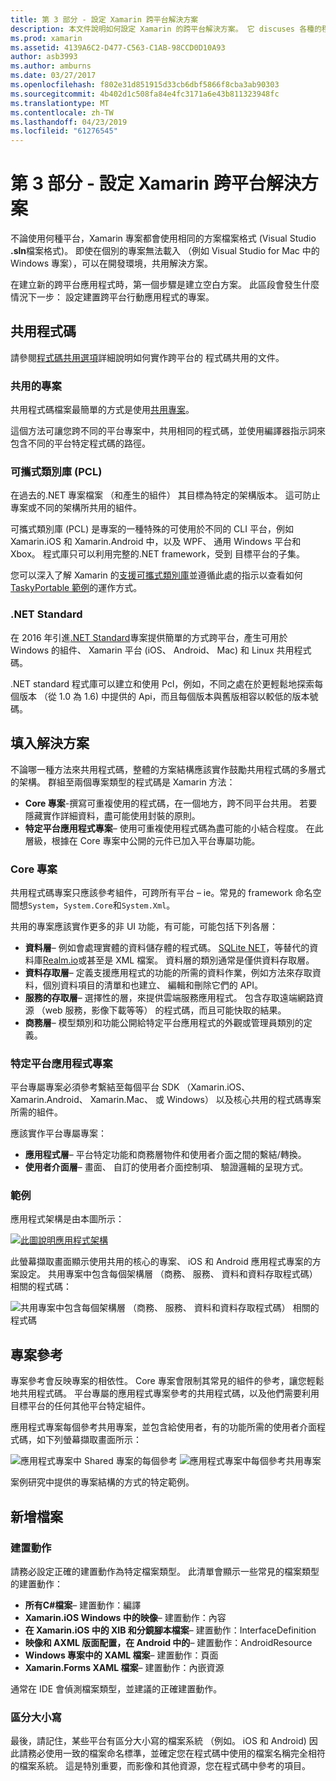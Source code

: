 ```yaml
---
title: 第 3 部分 - 設定 Xamarin 跨平台解決方案
description: 本文件說明如何設定 Xamarin 的跨平台解決方案。 它 discuses 各種的程式碼共用策略，例如共用專案和.NET Standard。
ms.prod: xamarin
ms.assetid: 4139A6C2-D477-C563-C1AB-98CCD0D10A93
author: asb3993
ms.author: amburns
ms.date: 03/27/2017
ms.openlocfilehash: f802e31d851915d33cb6dbf5866f8cba3ab90303
ms.sourcegitcommit: 4b402d1c508fa84e4fc3171a6e43b811323948fc
ms.translationtype: MT
ms.contentlocale: zh-TW
ms.lasthandoff: 04/23/2019
ms.locfileid: "61276545"
---
```

# <a name="part-3---setting-up-a-xamarin-cross-platform-solution"></a>第 3 部分 - 設定 Xamarin 跨平台解決方案

不論使用何種平台，Xamarin 專案都會使用相同的方案檔案格式 (Visual Studio **.sln**檔案格式)。 即使在個別的專案無法載入 （例如 Visual Studio for Mac 中的 Windows 專案），可以在開發環境，共用解決方案。



在建立新的跨平台應用程式時，第一個步驟是建立空白方案。 此區段會發生什麼情況下一步： 設定建置跨平台行動應用程式的專案。

 <a name="Sharing_Code" />


## <a name="sharing-code"></a>共用程式碼

請參閱[程式碼共用選項](~/cross-platform/app-fundamentals/code-sharing.md)詳細說明如何實作跨平台的 程式碼共用的文件。

 <a name="Shared_Asset_Projects" />


### <a name="shared-projects"></a>共用的專案

共用程式碼檔案最簡單的方式是使用[共用專案](~/cross-platform/app-fundamentals/shared-projects.md)。

這個方法可讓您跨不同的平台專案中，共用相同的程式碼，並使用編譯器指示詞來包含不同的平台特定程式碼的路徑。

 <a name="Portable_Class_Libraries" />


### <a name="portable-class-libraries-pcl"></a>可攜式類別庫 (PCL)

在過去的.NET 專案檔案 （和產生的組件） 其目標為特定的架構版本。 這可防止專案或不同的架構所共用的組件。

可攜式類別庫 (PCL) 是專案的一種特殊的可使用於不同的 CLI 平台，例如 Xamarin.iOS 和 Xamarin.Android 中，以及 WPF、 通用 Windows 平台和 Xbox。 程式庫只可以利用完整的.NET framework，受到 目標平台的子集。

您可以深入了解 Xamarin 的[支援可攜式類別庫](~/cross-platform/app-fundamentals/pcl.md)並遵循此處的指示以查看如何[TaskyPortable 範例](https://github.com/xamarin/mobile-samples/tree/master/TaskyPortable)的運作方式。


### <a name="net-standard"></a>.NET Standard

在 2016 年引進[.NET Standard](~/cross-platform/app-fundamentals/net-standard.md)專案提供簡單的方式跨平台，產生可用於 Windows 的組件、 Xamarin 平台 (iOS、 Android、 Mac) 和 Linux 共用程式碼。

.NET standard 程式庫可以建立和使用 Pcl，例如，不同之處在於更輕鬆地探索每個版本 （從 1.0 為 1.6) 中提供的 Api，而且每個版本與舊版相容以較低的版本號碼。



 <a name="Populating_the_Solution" />


## <a name="populating-the-solution"></a>填入解決方案

不論哪一種方法來共用程式碼，整體的方案結構應該實作鼓勵共用程式碼的多層式的架構。
群組至兩個專案類型的程式碼是 Xamarin 方法：

-   **Core 專案**-撰寫可重複使用的程式碼，在一個地方，跨不同平台共用。 若要隱藏實作詳細資料，盡可能使用封裝的原則。
-   **特定平台應用程式專案**– 使用可重複使用程式碼為盡可能的小結合程度。 在此層級，根據在 Core 專案中公開的元件已加入平台專屬功能。


 <a name="Core_Project" />


### <a name="core-project"></a>Core 專案

共用程式碼專案只應該參考組件，可跨所有平台 – ie。常見的 framework 命名空間想`System`，`System.Core`和`System.Xml`。

共用的專案應該實作更多的非 UI 功能，有可能，可能包括下列各層：

-   **資料層**– 例如會處理實體的資料儲存體的程式碼。  [SQLite NET](https://github.com/praeclarum/sqlite-net)，等替代的資料庫[Realm.io](https://realm.io/products/realm-mobile-database/)或甚至是 XML 檔案。 資料層的類別通常是僅供資料存取層。
-   **資料存取層**– 定義支援應用程式的功能的所需的資料作業，例如方法來存取資料，個別資料項目的清單和也建立、 編輯和刪除它們的 API。
-   **服務的存取層**– 選擇性的層，來提供雲端服務應用程式。 包含存取遠端網路資源 （web 服務，影像下載等等） 的程式碼，而且可能快取的結果。
-   **商務層**– 模型類別和功能公開給特定平台應用程式的外觀或管理員類別的定義。


 <a name="Platform-Specific_Application_Projects" />


### <a name="platform-specific-application-projects"></a>特定平台應用程式專案

平台專屬專案必須參考繫結至每個平台 SDK （Xamarin.iOS、 Xamarin.Android、 Xamarin.Mac、 或 Windows） 以及核心共用的程式碼專案所需的組件。

應該實作平台專屬專案：

-   **應用程式層**– 平台特定功能和商務層物件和使用者介面之間的繫結/轉換。
-   **使用者介面層**– 畫面、 自訂的使用者介面控制項、 驗證邏輯的呈現方式。


<a name="Example" />


### <a name="example"></a>範例

應用程式架構是由本圖所示：

 [ ![](setting-up-a-xamarin-cross-platform-solution-images/conceptualarchitecture.png "此圖說明應用程式架構")](setting-up-a-xamarin-cross-platform-solution-images/conceptualarchitecture.png#lightbox)

此螢幕擷取畫面顯示使用共用的核心的專案、 iOS 和 Android 應用程式專案的方案設定。 共用專案中包含每個架構層 （商務、 服務、 資料和資料存取程式碼） 相關的程式碼：

 ![](setting-up-a-xamarin-cross-platform-solution-images/core-solution-example.png "共用專案中包含每個架構層 （商務、 服務、 資料和資料存取程式碼） 相關的程式碼")


 <a name="Project_References" />


## <a name="project-references"></a>專案參考

專案參考會反映專案的相依性。 Core 專案會限制其常見的組件的參考，讓您輕鬆地共用程式碼。
平台專屬的應用程式專案參考的共用程式碼，以及他們需要利用目標平台的任何其他平台特定組件。

應用程式專案每個參考共用專案，並包含給使用者，有的功能所需的使用者介面程式碼，如下列螢幕擷取畫面所示：

![](setting-up-a-xamarin-cross-platform-solution-images/solution-android.png "應用程式專案中 Shared 專案的每個參考") ![](setting-up-a-xamarin-cross-platform-solution-images/solution-ios.png "應用程式專案中每個參考共用專案")


案例研究中提供的專案結構的方式的特定範例。

 <a name="Adding_Files" />


## <a name="adding-files"></a>新增檔案

 <a name="Build_Action" />


### <a name="build-action"></a>建置動作

請務必設定正確的建置動作為特定檔案類型。 此清單會顯示一些常見的檔案類型的建置動作：

-  **所有C#檔案**– 建置動作：編譯
-   **Xamarin.iOS Windows 中的映像**– 建置動作：內容
-   **在 Xamarin.iOS 中的 XIB 和分鏡腳本檔案**– 建置動作：InterfaceDefinition
-   **映像和 AXML 版面配置，在 Android 中的**– 建置動作：AndroidResource
-  **Windows 專案中的 XAML 檔案**– 建置動作：頁面
-  **Xamarin.Forms XAML 檔案**– 建置動作：內嵌資源


通常在 IDE 會偵測檔案類型，並建議的正確建置動作。

 <a name="Case_Sensitivity" />


### <a name="case-sensitivity"></a>區分大小寫

最後，請記住，某些平台有區分大小寫的檔案系統 （例如。
iOS 和 Android) 因此請務必使用一致的檔案命名標準，並確定您在程式碼中使用的檔案名稱完全相符的檔案系統。 這是特別重要，而影像和其他資源，您在程式碼中參考的項目。
